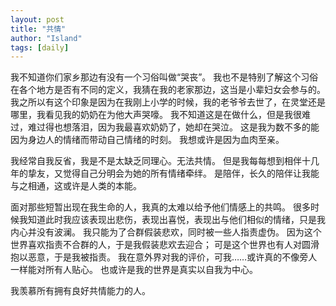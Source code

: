 ```yaml
---
layout: post
title: "共情"
author: "Island"
tags: [daily]
---
```


我不知道你们家乡那边有没有一个习俗叫做“哭丧”。
我也不是特别了解这个习俗在各个地方是否有不同的定义，我猜在我的老家那边，这当是小辈妇女会参与的。
我之所以有这个印象是因为在我刚上小学的时候，我的老爷爷去世了，在灵堂还是哪里，我看见我的奶奶在为他大声哭嚎。
我不知道这是在做什么，但是我很难过，难过得也想落泪，因为我最喜欢奶奶了，她却在哭泣。
这是我为数不多的能因为身边人的情绪而带动自己情绪的时刻。
我想或许是因为血肉至亲。

我经常自我反省，我是不是太缺乏同理心。无法共情。
但是我每每想到相伴十几年的挚友，又觉得自己分明会为她的所有情绪牵绊。
是陪伴，长久的陪伴让我能与之相通，这或许是人类的本能。

面对那些短暂出现在我生命的人，我真的太难以给予他们情感上的共鸣。
很多时候我知道此时我应该表现出悲伤，表现出喜悦，表现出与他们相似的情绪，只是我内心并没有波澜。
我只能为了合群假装悲欢，同时被一些人指责虚伪。
因为这个世界喜欢指责不合群的人，于是我假装悲欢去迎合；
可是这个世界也有人对圆滑抱以恶意，于是我被指责。
我在意外界对我的评价，可我……或许真的不像旁人一样能对所有人贴心。
也或许是我的世界是真实以自我为中心。

我羡慕所有拥有良好共情能力的人。